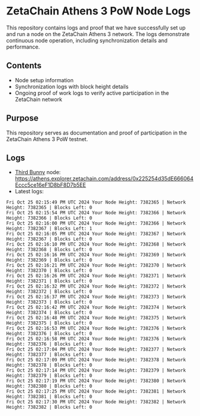 # ZetaChain Athens 3 PoW Node Logs
This repository contains logs and proof that we have successfully set up and run a node on the ZetaChain Athens 3 network. The logs demonstrate continuous node operation, including synchronization details and performance.

## Contents
- Node setup information
- Synchronization logs with block height details
- Ongoing proof of work logs to verify active participation in the ZetaChain network

## Purpose
This repository serves as documentation and proof of participation in the ZetaChain Athens 3 PoW testnet.

## Logs

- [Third Bunny](https://thirdbunny.xyz/) node: https://athens.explorer.zetachain.com/address/0x225254d35dE666064Eccc5ce16eF1D8bF8D7b5EE
- Latest logs:
```
Fri Oct 25 02:15:49 PM UTC 2024 Your Node Height: 7382365 | Network Height: 7382365 | Blocks Left: 0
Fri Oct 25 02:15:54 PM UTC 2024 Your Node Height: 7382366 | Network Height: 7382366 | Blocks Left: 0
Fri Oct 25 02:16:00 PM UTC 2024 Your Node Height: 7382366 | Network Height: 7382367 | Blocks Left: 1
Fri Oct 25 02:16:05 PM UTC 2024 Your Node Height: 7382367 | Network Height: 7382367 | Blocks Left: 0
Fri Oct 25 02:16:10 PM UTC 2024 Your Node Height: 7382368 | Network Height: 7382368 | Blocks Left: 0
Fri Oct 25 02:16:16 PM UTC 2024 Your Node Height: 7382369 | Network Height: 7382369 | Blocks Left: 0
Fri Oct 25 02:16:21 PM UTC 2024 Your Node Height: 7382370 | Network Height: 7382370 | Blocks Left: 0
Fri Oct 25 02:16:26 PM UTC 2024 Your Node Height: 7382371 | Network Height: 7382371 | Blocks Left: 0
Fri Oct 25 02:16:32 PM UTC 2024 Your Node Height: 7382372 | Network Height: 7382372 | Blocks Left: 0
Fri Oct 25 02:16:37 PM UTC 2024 Your Node Height: 7382373 | Network Height: 7382373 | Blocks Left: 0
Fri Oct 25 02:16:42 PM UTC 2024 Your Node Height: 7382374 | Network Height: 7382374 | Blocks Left: 0
Fri Oct 25 02:16:48 PM UTC 2024 Your Node Height: 7382375 | Network Height: 7382375 | Blocks Left: 0
Fri Oct 25 02:16:53 PM UTC 2024 Your Node Height: 7382376 | Network Height: 7382376 | Blocks Left: 0
Fri Oct 25 02:16:58 PM UTC 2024 Your Node Height: 7382376 | Network Height: 7382376 | Blocks Left: 0
Fri Oct 25 02:17:04 PM UTC 2024 Your Node Height: 7382377 | Network Height: 7382377 | Blocks Left: 0
Fri Oct 25 02:17:09 PM UTC 2024 Your Node Height: 7382378 | Network Height: 7382378 | Blocks Left: 0
Fri Oct 25 02:17:14 PM UTC 2024 Your Node Height: 7382379 | Network Height: 7382379 | Blocks Left: 0
Fri Oct 25 02:17:19 PM UTC 2024 Your Node Height: 7382380 | Network Height: 7382380 | Blocks Left: 0
Fri Oct 25 02:17:25 PM UTC 2024 Your Node Height: 7382381 | Network Height: 7382381 | Blocks Left: 0
Fri Oct 25 02:17:30 PM UTC 2024 Your Node Height: 7382382 | Network Height: 7382382 | Blocks Left: 0
```
